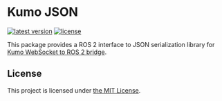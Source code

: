 # Kumo JSON

[![latest version](https://img.shields.io/github/v/release/ichiro-its/kumo_json.svg)](https://github.com/ichiro-its/kumo_json/releases/)
[![license](https://img.shields.io/github/license/ichiro-its/kumo_json.svg)](./LICENSE)

This package provides a ROS 2 interface to JSON serialization library for [Kumo WebSocket to ROS 2 bridge](https://github.com/ichiro-its/kumo).

## License

This project is licensed under [the MIT License](./LICENSE).
